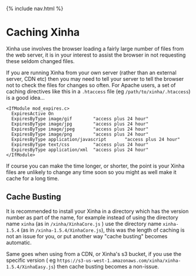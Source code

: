 {% include nav.html %}

# Caching Xinha

Xinha use involves the browser loading a fairly large number of files from the web server, it is in your interest to assist the browser in not requesting these seldom changed files.

If you are running Xinha from your own server (rather than an external server, CDN etc) then you may need to tell your server to tell the browser not to check the files for changes so often.  For Apache users, a set of caching directives like this in a `.htaccess` file (eg `/path/to/xinha/.htaccess`) is a good idea...


```
<IfModule mod_expires.c>
  ExpiresActive On
  ExpiresByType image/gif        "access plus 24 hour"
  ExpiresByType image/jpg        "access plus 24 hour"
  ExpiresByType image/jpeg       "access plus 24 hour"
  ExpiresByType image/png        "access plus 24 hour"
  ExpiresByType application/javascript       "access plus 24 hour"
  ExpiresByType text/css         "access plus 24 hour"
  ExpiresByType application/xml  "access plus 24 hour"
</IfModule>
```


If course you can make the time longer, or shorter, the point is your Xinha files are unlikely to change any time soon so you might as well make it cache for a long time.

## Cache Busting

It is recommended to install your Xinha in a directory which has the version number as part of the name, for example instead of using the directory name `xinha` (as in `/xinha/XinhaCore.js` ) use the directory name `xinha-1.5.4` (as in `/xinha-1.5.4/XinhaCore.js`), this was the length of caching is not an issue for you, or put another way "cache busting" becomes automatic.  

Same goes when using from a CDN, or Xinha's s3 bucket, if you use the specific version ( eg `https://s3-us-west-1.amazonaws.com/xinha/xinha-1.5.4/XinhaEasy.js`) then cache busting becomes a non-issue.
